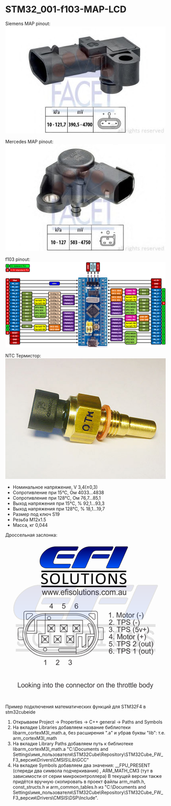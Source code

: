 # STM32_001-f103-MAP-LCD

Siemens MAP pinout:
![](https://github.com/Godiget/STM32_001-f103-MAP-LCD/blob/master/fig/map_vdo.jpg)

Mercedes MAP pinout:
![](https://github.com/Godiget/STM32_001-f103-MAP-LCD/blob/master/fig/map_mercedes.jpg)

f103 pinout:
![](https://github.com/Godiget/STM32_001-f103-MAP-LCD/blob/master/fig/stm32f103c8t6_pinout.png)

NTC Термистор:
![](https://github.com/Godiget/STM32_001-f103-MAP-LCD/blob/master/fig/ntc_thermistor.jpg)

- Номинальное напряжение, V 3,4(±0,3)
- Сопротивление при 15°С, Ом 4033…4838
- Сопротивление при 128°С, Ом 76,7…85,1
- Выход напряжения при 15°С, % 92,1…93,3
- Выход напряжения при 128°С, % 18,1…19,7
- Размер под ключ S19
- Резьба М12x1.5
- Масса, кг 0,044

Дроссельная заслонка:
![](https://github.com/Godiget/STM32_001-f103-MAP-LCD/blob/master/fig/TPS.png)

Пример подключения математических функций для STM32F4 в stm32cubeide
1) Открываем Project -> Properties -> C++ general -> Paths and Symbols
2) На вкладке Libraries добавляем название библиотеки libarm_cortexM3l_math.a, без расширения ".a" и убрав буквы "lib": т.е. arm_cortexM3l_math
3) На вкладке Library Paths добавляем путь к библиотеке libarm_cortexM3l_math.a
"C:\Documents and Settings\имя_пользователя\STM32Cube\Repository\STM32Cube_FW_F3_версия\Drivers\CMSIS\Lib\GCC"
4) На вкладке Symbols добавляем два значения: __FPU_PRESENT (спереди два символа подчеркивания) , ARM_MATH_CM3 (тут в зависимости от серии микроконтроллера)
В текущей версии также придётся вручную скопировать в проект файлы arm_math.h, const_structs.h и arm_common_tables.h из
"C:\Documents and Settings\имя_пользователя\STM32Cube\Repository\STM32Cube_FW_F3_версия\Drivers\CMSIS\DSP\Include".
